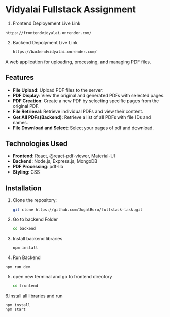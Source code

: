 # Vidyalai Fullstack Assignment

1. Frontend Deployement Live Link
  ```bash
https://frontendvidyalai.onrender.com/

```
2. Backend Depolyment Live Link
   ```bash
   https://backendvidyalai.onrender.com/

   
A web application for uploading, processing, and managing PDF files.

## Features

- **File Upload**: Upload PDF files to the server.
- **PDF Display**: View the original and generated PDFs with selected pages.
- **PDF Creation**: Create a new PDF by selecting specific pages from the original PDF.
- **File Retrieval**: Retrieve individual PDFs and view their content.
- **Get All PDFs(Backend)**: Retrieve a list of all PDFs with file IDs and names.
- **File Download and Select**: Select your pages of pdf and download.

## Technologies Used

- **Frontend**: React, @react-pdf-viewer, Material-UI
- **Backend**: Node.js, Express.js, MongoDB
- **PDF Processing**: pdf-lib
- **Styling**: CSS

## Installation

1. Clone the repository:

   ```bash
   git clone https://github.com/JugalBoro/fullstack-task.git

2. Go to backend Folder
   ```bash
   cd backend

3. Install backend libraries
   ```bash
   npm install
4.  Run Backend 
```bash
npm run dev

```
5. open new terminal and go to frontend directory
   ```bash
   cd frontend
6.Install all libraries and run
```bash
npm install
npm start





